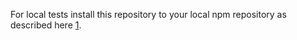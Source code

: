 For local tests install this repository to your local npm repository as described here [1](https://stackoverflow.com/questions/8088795/installing-a-local-module-using-npm).